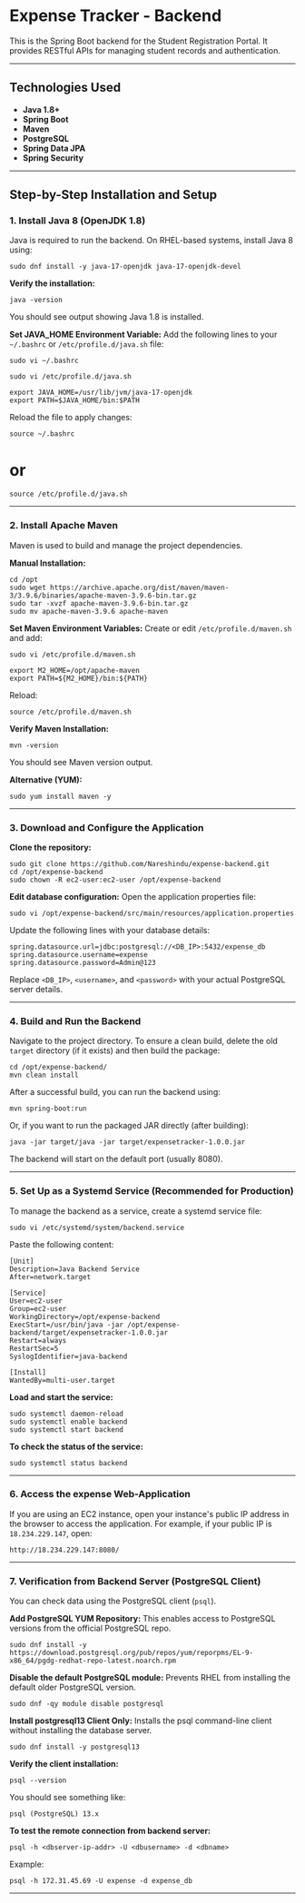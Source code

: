 # Expense Tracker - Backend

This is the Spring Boot backend for the Student Registration Portal. It provides RESTful APIs for managing student records and authentication.

---

## Technologies Used

- **Java 1.8+**
- **Spring Boot**
- **Maven**
- **PostgreSQL**
- **Spring Data JPA**
- **Spring Security**

---

## Step-by-Step Installation and Setup

### 1. Install Java 8 (OpenJDK 1.8)

Java is required to run the backend. On RHEL-based systems, install Java 8 using:
```
sudo dnf install -y java-17-openjdk java-17-openjdk-devel
```
**Verify the installation:**
```
java -version
```
You should see output showing Java 1.8 is installed.

**Set JAVA_HOME Environment Variable:**
Add the following lines to your `~/.bashrc` or `/etc/profile.d/java.sh` file:
```
sudo vi ~/.bashrc
```
```
sudo vi /etc/profile.d/java.sh
```
```
export JAVA_HOME=/usr/lib/jvm/java-17-openjdk
export PATH=$JAVA_HOME/bin:$PATH
```
Reload the file to apply changes:
```
source ~/.bashrc
```
# or
```
source /etc/profile.d/java.sh
```

---

### 2. Install Apache Maven

Maven is used to build and manage the project dependencies.

**Manual Installation:**
```
cd /opt
sudo wget https://archive.apache.org/dist/maven/maven-3/3.9.6/binaries/apache-maven-3.9.6-bin.tar.gz
sudo tar -xvzf apache-maven-3.9.6-bin.tar.gz
sudo mv apache-maven-3.9.6 apache-maven
```
**Set Maven Environment Variables:**
Create or edit `/etc/profile.d/maven.sh` and add:
```
sudo vi /etc/profile.d/maven.sh
```
```
export M2_HOME=/opt/apache-maven
export PATH=${M2_HOME}/bin:${PATH}
```
Reload:
```
source /etc/profile.d/maven.sh
```
**Verify Maven Installation:**
```
mvn -version
```
You should see Maven version output.

**Alternative (YUM):**
```
sudo yum install maven -y
```

---
### 3. Download and Configure the Application

**Clone the repository:**
```
sudo git clone https://github.com/Nareshindu/expense-backend.git
cd /opt/expense-backend
sudo chown -R ec2-user:ec2-user /opt/expense-backend
```

**Edit database configuration:**
Open the application properties file:
```
sudo vi /opt/expense-backend/src/main/resources/application.properties
```
Update the following lines with your database details:
```
spring.datasource.url=jdbc:postgresql://<DB_IP>:5432/expense_db
spring.datasource.username=expense
spring.datasource.password=Admin@123
```
Replace `<DB_IP>`, `<username>`, and `<password>` with your actual PostgreSQL server details.

---
### 4. Build and Run the Backend

Navigate to the project directory. To ensure a clean build, delete the old `target` directory (if it exists) and then build the package:
```
cd /opt/expense-backend/
mvn clean install
```
After a successful build, you can run the backend using:
```
mvn spring-boot:run
```
Or, if you want to run the packaged JAR directly (after building):
```
java -jar target/java -jar target/expensetracker-1.0.0.jar
```
The backend will start on the default port (usually 8080).

---

### 5. Set Up as a Systemd Service (Recommended for Production)

To manage the backend as a service, create a systemd service file:

```
sudo vi /etc/systemd/system/backend.service
```
Paste the following content:
```
[Unit]
Description=Java Backend Service
After=network.target

[Service]
User=ec2-user
Group=ec2-user
WorkingDirectory=/opt/expense-backend
ExecStart=/usr/bin/java -jar /opt/expense-backend/target/expensetracker-1.0.0.jar
Restart=always
RestartSec=5
SyslogIdentifier=java-backend

[Install]
WantedBy=multi-user.target
```

**Load and start the service:**
```
sudo systemctl daemon-reload
sudo systemctl enable backend
sudo systemctl start backend
```

**To check the status of the service:**
```
sudo systemctl status backend
```

---

### 6. Access the expense Web-Application

If you are using an EC2 instance, open your instance's public IP address in the browser to access the application. For example, if your public IP is `18.234.229.147`, open:

```
http://18.234.229.147:8080/
```

---

### 7. Verification from Backend Server (PostgreSQL Client)

You can check data using the PostgreSQL client (`psql`).

**Add PostgreSQL YUM Repository:**
This enables access to PostgreSQL versions from the official PostgreSQL repo.
```
sudo dnf install -y https://download.postgresql.org/pub/repos/yum/reporpms/EL-9-x86_64/pgdg-redhat-repo-latest.noarch.rpm
```

**Disable the default PostgreSQL module:**
Prevents RHEL from installing the default older PostgreSQL version.
```
sudo dnf -qy module disable postgresql
```

**Install postgresql13 Client Only:**
Installs the psql command-line client without installing the database server.
```
sudo dnf install -y postgresql13
```

**Verify the client installation:**
```
psql --version
```
You should see something like:
```
psql (PostgreSQL) 13.x
```

**To test the remote connection from backend server:**
```
psql -h <dbserver-ip-addr> -U <dbusername> -d <dbname>
```
Example:
```
psql -h 172.31.45.69 -U expense -d expense_db
```

---